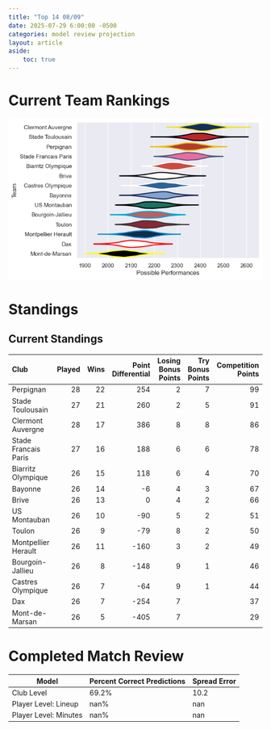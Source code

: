 ```yaml
---  
title: "Top 14 08/09"  
date: 2025-07-29 6:00:00 -0500  
categories: model review projection  
layout: article  
aside:  
    toc: true  
---
```

# Current Team Rankings


![Club Rankings](plots/rankings_Top_14_0809.png)
# Standings

## Current Standings


| Club                 |   Played |   Wins |   Point Differential |   Losing Bonus Points |   Try Bonus Points |   Competition Points |
|:---------------------|---------:|-------:|---------------------:|----------------------:|-------------------:|---------------------:|
| Perpignan            |       28 |     22 |                  254 |                     2 |                  7 |                   99 |
| Stade Toulousain     |       27 |     21 |                  260 |                     2 |                  5 |                   91 |
| Clermont Auvergne    |       28 |     17 |                  386 |                     8 |                  8 |                   86 |
| Stade Francais Paris |       27 |     16 |                  188 |                     6 |                  6 |                   78 |
| Biarritz Olympique   |       26 |     15 |                  118 |                     6 |                  4 |                   70 |
| Bayonne              |       26 |     14 |                   -6 |                     4 |                  3 |                   67 |
| Brive                |       26 |     13 |                    0 |                     4 |                  2 |                   66 |
| US Montauban         |       26 |     10 |                  -90 |                     5 |                  2 |                   51 |
| Toulon               |       26 |      9 |                  -79 |                     8 |                  2 |                   50 |
| Montpellier Herault  |       26 |     11 |                 -160 |                     3 |                  2 |                   49 |
| Bourgoin-Jallieu     |       26 |      8 |                 -148 |                     9 |                  1 |                   46 |
| Castres Olympique    |       26 |      7 |                  -64 |                     9 |                  1 |                   44 |
| Dax                  |       26 |      7 |                 -254 |                     7 |                    |                   37 |
| Mont-de-Marsan       |       26 |      5 |                 -405 |                     7 |                    |                   29 |



# Completed Match Review


| Model | Percent Correct Predictions | Spread Error |
| ------ | ------ | ------ |
| Club Level | 69.2% | 10.2 |
| Player Level: Lineup | nan% | nan |
| Player Level: Minutes | nan% | nan |

